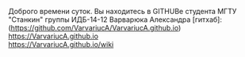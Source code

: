 Доброго времени суток. Вы находитесь в GITHUBе студента МГТУ "Станкин" группы ИДБ-14-12 Варварюка Александра
[гитхаб]: (https://github.com/VarvariucA/VarvariucA.github.io)
<br>
https://VarvariucA.github.io
<br>
https://VarvariucA.github.io/wiki
